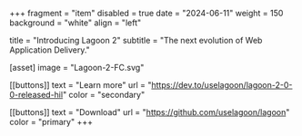 +++
fragment = "item"
disabled = true
date = "2024-06-11"
weight = 150
background = "white"
align = "left"

title = "Introducing Lagoon 2"
subtitle = "The next evolution of Web Application Delivery."

[asset]
  image = "Lagoon-2-FC.svg"

[[buttons]]
  text = "Learn more"
  url = "https://dev.to/uselagoon/lagoon-2-0-0-released-hil"
  color = "secondary"

[[buttons]]
  text = "Download"
  url = "https://github.com/uselagoon/lagoon"
  color = "primary"
+++
